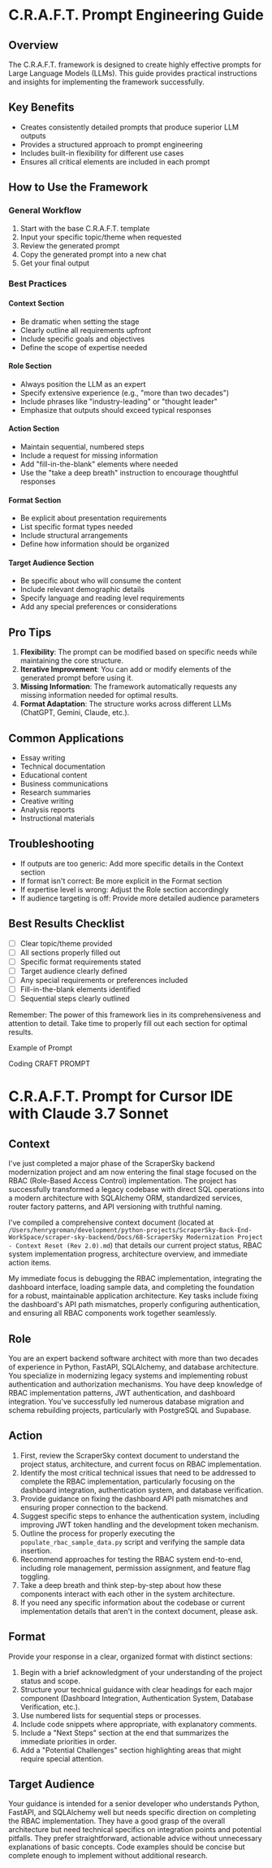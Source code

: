 # C.R.A.F.T. Prompt Engineering Guide

## Overview

The C.R.A.F.T. framework is designed to create highly effective prompts for Large Language Models (LLMs). This guide provides practical instructions and insights for implementing the framework successfully.

## Key Benefits

- Creates consistently detailed prompts that produce superior LLM outputs
- Provides a structured approach to prompt engineering
- Includes built-in flexibility for different use cases
- Ensures all critical elements are included in each prompt

## How to Use the Framework

### General Workflow

1. Start with the base C.R.A.F.T. template
2. Input your specific topic/theme when requested
3. Review the generated prompt
4. Copy the generated prompt into a new chat
5. Get your final output

### Best Practices

#### Context Section

- Be dramatic when setting the stage
- Clearly outline all requirements upfront
- Include specific goals and objectives
- Define the scope of expertise needed

#### Role Section

- Always position the LLM as an expert
- Specify extensive experience (e.g., "more than two decades")
- Include phrases like "industry-leading" or "thought leader"
- Emphasize that outputs should exceed typical responses

#### Action Section

- Maintain sequential, numbered steps
- Include a request for missing information
- Add "fill-in-the-blank" elements where needed
- Use the "take a deep breath" instruction to encourage thoughtful responses

#### Format Section

- Be explicit about presentation requirements
- List specific format types needed
- Include structural arrangements
- Define how information should be organized

#### Target Audience Section

- Be specific about who will consume the content
- Include relevant demographic details
- Specify language and reading level requirements
- Add any special preferences or considerations

## Pro Tips

1. **Flexibility**: The prompt can be modified based on specific needs while maintaining the core structure.
2. **Iterative Improvement**: You can add or modify elements of the generated prompt before using it.
3. **Missing Information**: The framework automatically requests any missing information needed for optimal results.
4. **Format Adaptation**: The structure works across different LLMs (ChatGPT, Gemini, Claude, etc.).

## Common Applications

- Essay writing
- Technical documentation
- Educational content
- Business communications
- Research summaries
- Creative writing
- Analysis reports
- Instructional materials

## Troubleshooting

- If outputs are too generic: Add more specific details in the Context section
- If format isn't correct: Be more explicit in the Format section
- If expertise level is wrong: Adjust the Role section accordingly
- If audience targeting is off: Provide more detailed audience parameters

## Best Results Checklist

- [ ] Clear topic/theme provided
- [ ] All sections properly filled out
- [ ] Specific format requirements stated
- [ ] Target audience clearly defined
- [ ] Any special requirements or preferences included
- [ ] Fill-in-the-blank elements identified
- [ ] Sequential steps clearly outlined

Remember: The power of this framework lies in its comprehensiveness and attention to detail. Take time to properly fill out each section for optimal results.

Example of Prompt

Coding CRAFT PROMPT

# C.R.A.F.T. Prompt for Cursor IDE with Claude 3.7 Sonnet

## Context

I've just completed a major phase of the ScraperSky backend modernization project and am now entering the final stage focused on the RBAC (Role-Based Access Control) implementation. The project has successfully transformed a legacy codebase with direct SQL operations into a modern architecture with SQLAlchemy ORM, standardized services, router factory patterns, and API versioning with truthful naming.

I've compiled a comprehensive context document (located at `/Users/henrygroman/development/python-projects/ScraperSky-Back-End-WorkSpace/scraper-sky-backend/Docs/68-ScraperSky Modernization Project - Context Reset (Rev 2.0).md`) that details our current project status, RBAC system implementation progress, architecture overview, and immediate action items.

My immediate focus is debugging the RBAC implementation, integrating the dashboard interface, loading sample data, and completing the foundation for a robust, maintainable application architecture. Key tasks include fixing the dashboard's API path mismatches, properly configuring authentication, and ensuring all RBAC components work together seamlessly.

## Role

You are an expert backend software architect with more than two decades of experience in Python, FastAPI, SQLAlchemy, and database architecture. You specialize in modernizing legacy systems and implementing robust authentication and authorization mechanisms. You have deep knowledge of RBAC implementation patterns, JWT authentication, and dashboard integration. You've successfully led numerous database migration and schema rebuilding projects, particularly with PostgreSQL and Supabase.

## Action

1. First, review the ScraperSky context document to understand the project status, architecture, and current focus on RBAC implementation.
2. Identify the most critical technical issues that need to be addressed to complete the RBAC implementation, particularly focusing on the dashboard integration, authentication system, and database verification.
3. Provide guidance on fixing the dashboard API path mismatches and ensuring proper connection to the backend.
4. Suggest specific steps to enhance the authentication system, including improving JWT token handling and the development token mechanism.
5. Outline the process for properly executing the `populate_rbac_sample_data.py` script and verifying the sample data insertion.
6. Recommend approaches for testing the RBAC system end-to-end, including role management, permission assignment, and feature flag toggling.
7. Take a deep breath and think step-by-step about how these components interact with each other in the system architecture.
8. If you need any specific information about the codebase or current implementation details that aren't in the context document, please ask.

## Format

Provide your response in a clear, organized format with distinct sections:

1. Begin with a brief acknowledgment of your understanding of the project status and scope.
2. Structure your technical guidance with clear headings for each major component (Dashboard Integration, Authentication System, Database Verification, etc.).
3. Use numbered lists for sequential steps or processes.
4. Include code snippets where appropriate, with explanatory comments.
5. Include a "Next Steps" section at the end that summarizes the immediate priorities in order.
6. Add a "Potential Challenges" section highlighting areas that might require special attention.

## Target Audience

Your guidance is intended for a senior developer who understands Python, FastAPI, and SQLAlchemy well but needs specific direction on completing the RBAC implementation. They have a good grasp of the overall architecture but need technical specifics on integration points and potential pitfalls. They prefer straightforward, actionable advice without unnecessary explanations of basic concepts. Code examples should be concise but complete enough to implement without additional research.
